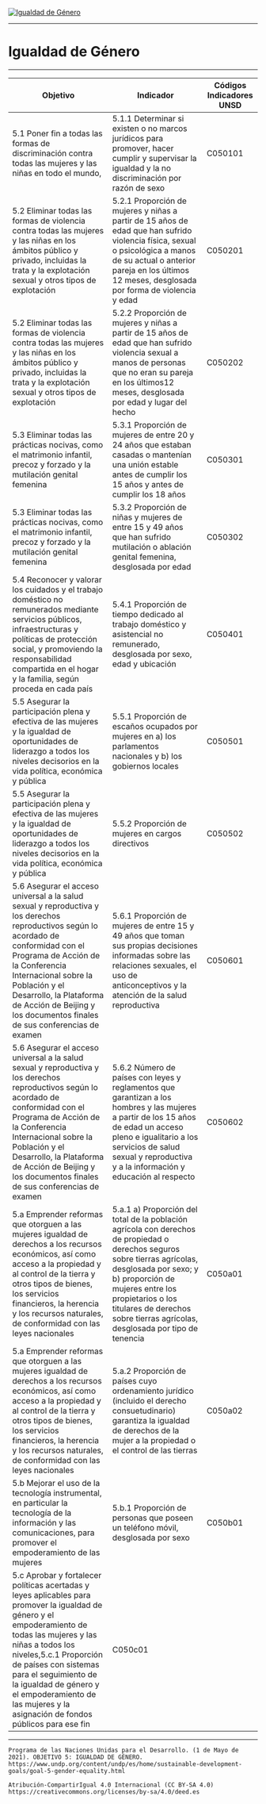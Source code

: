 [![Igualdad de Género](https://www.undp.org/content/dam/undp/sdg/tiles/sdg-es-05.png "Igualdad de Género")](https://www.undp.org/content/undp/es/home/sustainable-development-goals/goal-5-gender-equality.html)

--------------------------------------------
# Igualdad de Género
--------------------------------------------

|Objetivo|Indicador|Códigos Indicadores UNSD|
| ----- | ----- | ----- |
|5.1 Poner fin a todas las formas de discriminación contra todas las mujeres y las niñas en todo el mundo,|5.1.1 Determinar si existen o no marcos jurídicos para promover, hacer cumplir y supervisar la igualdad y la no discriminación por razón de sexo|C050101|
|5.2 Eliminar todas las formas de violencia contra todas las mujeres y las niñas en los ámbitos público y privado, incluidas la trata y la explotación sexual y otros tipos de explotación|5.2.1 Proporción de mujeres y niñas a partir de 15 años de edad que han sufrido violencia física, sexual o psicológica a manos de su actual o anterior pareja en los últimos 12 meses, desglosada por forma de violencia y edad|C050201|
|5.2 Eliminar todas las formas de violencia contra todas las mujeres y las niñas en los ámbitos público y privado, incluidas la trata y la explotación sexual y otros tipos de explotación|5.2.2 Proporción de mujeres y niñas a partir de 15 años de edad que han sufrido violencia sexual a manos de personas que no eran su pareja en los últimos12 meses, desglosada por edad y lugar del hecho|C050202|
|5.3 Eliminar todas las prácticas nocivas, como el matrimonio infantil, precoz y forzado y la mutilación genital femenina|5.3.1 Proporción de mujeres de entre 20 y 24 años que estaban casadas o mantenían una unión estable antes de cumplir los 15 años y antes de cumplir los 18 años|C050301|
|5.3 Eliminar todas las prácticas nocivas, como el matrimonio infantil, precoz y forzado y la mutilación genital femenina|5.3.2 Proporción de niñas y mujeres de entre 15 y 49 años que han sufrido mutilación o ablación genital femenina, desglosada por edad|C050302|
|5.4 Reconocer y valorar los cuidados y el trabajo doméstico no remunerados mediante servicios públicos, infraestructuras y políticas de protección social, y promoviendo la responsabilidad compartida en el hogar y la familia, según proceda en cada país|5.4.1 Proporción de tiempo dedicado al trabajo doméstico y asistencial no remunerado, desglosada por sexo, edad y ubicación|C050401
|5.5 Asegurar la participación plena y efectiva de las mujeres y la igualdad de oportunidades de liderazgo a todos los niveles decisorios en la vida política, económica y pública|5.5.1 Proporción de escaños ocupados por mujeres en a) los parlamentos nacionales y b) los gobiernos locales|C050501|
|5.5 Asegurar la participación plena y efectiva de las mujeres y la igualdad de oportunidades de liderazgo a todos los niveles decisorios en la vida política, económica y pública|5.5.2 Proporción de mujeres en cargos directivos|C050502|
|5.6 Asegurar el acceso universal a la salud sexual y reproductiva y los derechos reproductivos según lo acordado de conformidad con el Programa de Acción de la Conferencia Internacional sobre la Población y el Desarrollo, la Plataforma de Acción de Beijing y los documentos finales de sus conferencias de examen|5.6.1 Proporción de mujeres de entre 15 y 49 años que toman sus propias decisiones informadas sobre las relaciones sexuales, el uso de anticonceptivos y la atención de la salud reproductiva|C050601|
|5.6 Asegurar el acceso universal a la salud sexual y reproductiva y los derechos reproductivos según lo acordado de conformidad con el Programa de Acción de la Conferencia Internacional sobre la Población y el Desarrollo, la Plataforma de Acción de Beijing y los documentos finales de sus conferencias de examen|5.6.2 Número de países con leyes y reglamentos que garantizan a los hombres y las mujeres a partir de los 15 años de edad un acceso pleno e igualitario a los servicios de salud sexual y reproductiva y a la información y educación al respecto|C050602|
|5.a Emprender reformas que otorguen a las mujeres igualdad de derechos a los recursos económicos, así como acceso a la propiedad y al control de la tierra y otros tipos de bienes, los servicios financieros, la herencia y los recursos naturales, de conformidad con las leyes nacionales|5.a.1 a) Proporción del total de la población agrícola con derechos de propiedad o derechos seguros sobre tierras agrícolas, desglosada por sexo; y b) proporción de mujeres entre los propietarios o los titulares de derechos sobre tierras agrícolas, desglosada por tipo de tenencia|C050a01|
|5.a Emprender reformas que otorguen a las mujeres igualdad de derechos a los recursos económicos, así como acceso a la propiedad y al control de la tierra y otros tipos de bienes, los servicios financieros, la herencia y los recursos naturales, de conformidad con las leyes nacionales|5.a.2 Proporción de países cuyo ordenamiento jurídico (incluido el derecho consuetudinario) garantiza la igualdad de derechos de la mujer a la propiedad o el control de las tierras|C050a02|
|5.b Mejorar el uso de la tecnología instrumental, en particular la tecnología de la información y las comunicaciones, para promover el empoderamiento de las mujeres|5.b.1 Proporción de personas que poseen un teléfono móvil, desglosada por sexo|C050b01
5.c Aprobar y fortalecer políticas acertadas y leyes aplicables para promover la igualdad de género y el empoderamiento de todas las mujeres y las niñas a todos los niveles,5.c.1 Proporción de países con sistemas para el seguimiento de la igualdad de género y el empoderamiento de las mujeres y la asignación de fondos públicos para ese fin|C050c01|

------
```Programa de las Naciones Unidas para el Desarrollo. (1 de Mayo de 2021). OBJETIVO 5: IGUALDAD DE GÉNERO. https://www.undp.org/content/undp/es/home/sustainable-development-goals/goal-5-gender-equality.html```


```Atribución-CompartirIgual 4.0 Internacional (CC BY-SA 4.0) https://creativecommons.org/licenses/by-sa/4.0/deed.es```
